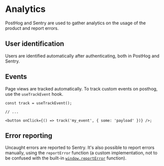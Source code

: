 # Analytics

PostHog and Sentry are used to gather analytics on the usage of the product and report errors.

## User identification

Users are identified automatically after authenticating, both in PostHog and Sentry.

## Events

Page views are tracked automatically. To track custom events on posthog, use the `useTrackEvent` hook.

```tsx
const track = useTrackEvent();

// ...

<button onClick={() => track('my_event', { some: 'payload' })} />;
```

## Error reporting

Uncaught errors are reported to Sentry. It's also possible to report errors manually, using the `reportError`
function (a custom implementation, not to be confused with the built-in
[`window.reportError`](https://developer.mozilla.org/en-US/docs/Web/API/Window/reportError) function).
